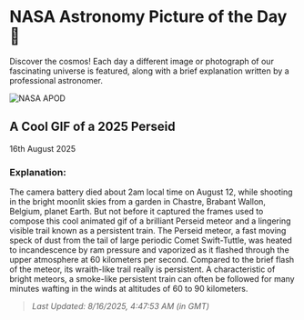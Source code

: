 
  # NASA Astronomy Picture of the Day 🌌

  Discover the cosmos! Each day a different image or photograph of our fascinating universe is featured, along with a brief explanation written by a professional astronomer.

![NASA APOD](https://apod.nasa.gov/apod/image/2508/perseid2025-cropped.gif)

## A Cool GIF of a 2025 Perseid

16th August 2025

### Explanation: 

The camera battery died about 2am local time on August 12, while shooting in the bright moonlit skies from a garden in Chastre, Brabant Wallon, Belgium, planet Earth. But not before it captured the frames used to compose this cool animated gif of a brilliant Perseid meteor and a lingering visible trail known as a persistent train. The Perseid meteor, a fast moving speck of dust from the tail of large periodic Comet Swift-Tuttle, was heated to incandescence by ram pressure and vaporized as it flashed through the upper atmosphere at 60 kilometers per second. Compared to the brief flash of the meteor, its wraith-like trail really is persistent. A characteristic of bright meteors, a smoke-like persistent train can often be followed for many minutes wafting in the winds at altitudes of 60 to 90 kilometers.

> _Last Updated: 8/16/2025, 4:47:53 AM (in GMT)_
